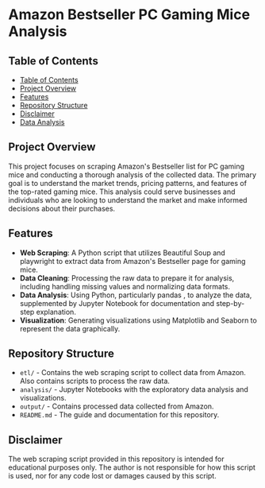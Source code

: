 # Amazon Bestseller PC Gaming Mice Analysis

## Table of Contents

- [Table of Contents](#table-of-contents)
- [Project Overview](#project-overview)
- [Features](#features)
- [Repository Structure](#repository-structure)
- [Disclaimer](#disclaimer)
- [Data Analysis](analysis/analysis.ipynb)

## Project Overview

This project focuses on scraping Amazon's Bestseller list for PC gaming mice and conducting a thorough analysis of the collected data. The primary goal is to understand the market trends, pricing patterns, and features of the top-rated gaming mice. This analysis could serve businesses and individuals who are looking to understand the market and make informed decisions about their purchases.

## Features

- **Web Scraping**: A Python script that utilizes Beautiful Soup and playwright to extract data from Amazon's Bestseller page for gaming mice.
- **Data Cleaning**: Processing the raw data to prepare it for analysis, including handling missing values and normalizing data formats.
- **Data Analysis**: Using Python, particularly pandas , to analyze the data, supplemented by Jupyter Notebook for documentation and step-by-step explanation.
- **Visualization**: Generating visualizations using Matplotlib and Seaborn to represent the data graphically.

## Repository Structure

- `etl/` - Contains the web scraping script to collect data from Amazon. Also contains scripts to process the raw data.
- `analysis/` - Jupyter Notebooks with the exploratory data analysis and visualizations.
- `output/` - Contains processed data collected from Amazon.
- `README.md` - The guide and documentation for this repository.

## Disclaimer

The web scraping script provided in this repository is intended for educational purposes only. The author is not responsible for how this script is used, nor for any code lost or damages caused by this script.
